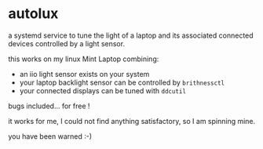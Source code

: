 # autolux

a systemd service to tune the light of a laptop and its associated connected devices controlled by a light sensor.

this works on my linux Mint Laptop combining:

- an iio light sensor exists on your system
- your laptop backlight sensor can be controlled by `brithnessctl`
- your connected displays can be tuned with `ddcutil`

bugs included... for free !

it works for me, I could not find anything satisfactory, so I am spinning mine. 

you have been warned :-)

